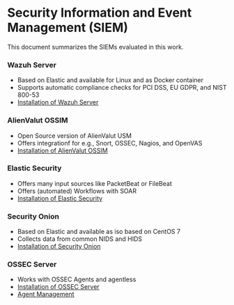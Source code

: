 # Security Information and Event Management (SIEM)
This document summarizes the SIEMs evaluated in this work.

### Wazuh Server
* Based on Elastic and available for Linux and as Docker container
* Supports automatic compliance checks for PCI DSS, EU GDPR, and NIST 800-53
* [Installation of Wazuh Server](https://documentation.wazuh.com/current/installation-guide/wazuh-server/index.html)

### AlienValut OSSIM
* Open Source version of AlienValut USM
* Offers integrationf for e.g., Snort, OSSEC, Nagios, and OpenVAS
* [Installation of AlienValut OSSIM](https://cybersecurity.att.com/products/ossim)

### Elastic Security
* Offers many input sources like PacketBeat or FileBeat
* Offers (automated) Workflows with SOAR
* [Installation of Elastic Security](https://www.elastic.co/de/security)

### Security Onion
* Based on Elastic and available as iso based on CentOS 7
* Collects data from common NIDS and HIDS
* [Installation of Security Onion](https://securityonionsolutions.com/software/)

### OSSEC Server
* Works with OSSEC Agents and agentless
* [Installation of OSSEC Server](https://www.ossec.net/download-ossec/)
* [Agent Management](https://www.ossec.net/docs/docs/manual/agent/agent-management.html)